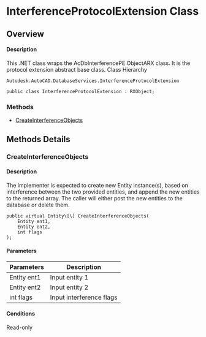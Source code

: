 # InterferenceProtocolExtension Class

## Overview

#### Description
This .NET class wraps the AcDbInterferencePE ObjectARX class. 
It is the protocol extension abstract base class.
Class Hierarchy
```text
Autodesk.AutoCAD.DatabaseServices.InterferenceProtocolExtension
```

```text
public class InterferenceProtocolExtension : RXObject;
```

### Methods

- [CreateInterferenceObjects](#createinterferenceobjects)


## Methods Details

### CreateInterferenceObjects

#### Description
The implementer is expected to create new Entity instance(s), based on interference between the two provided entities, and append the new entities to the returned array. The caller will either post the new entities to the database or delete them.
```text
public virtual Entity\[\] CreateInterferenceObjects(
    Entity ent1, 
    Entity ent2, 
    int flags
);
```

#### Parameters

| Parameters | Description |
| --- | --- |
| Entity ent1 | Input entity 1 |
| Entity ent2 | Input entity 2 |
| int flags | Input interference flags |

#### Conditions
Read-only